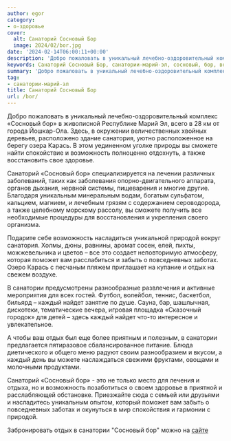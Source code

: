```yaml
---
author: egor
category:
- о-здоровье
cover:
  alt: Санаторий Сосновый Бор
  image: 2024/02/bor.jpg
date: '2024-02-14T06:00:11+00:00'
description: 'Добро пожаловать в уникальный лечебно-оздоровительный комплекс «Сосновый бор» в живописной Республике Марий Эл, всего в 28 км от города Йошкар-Ола. Здесь,...'
keywords: Санаторий Сосновый Бор, санатории-марий-эл, сосновый, бор, возможность, отдых, санатории, каждый, санатория, карась, сможете, также, здоровье, санаторий, уникальным, природой, это
summary: 'Добро пожаловать в уникальный лечебно-оздоровительный комплекс «Сосновый бор» в живописной Республике Марий Эл, всего в 28 км от города Йошкар-Ола. Здесь,...'
tag:
- санатории-марий-эл
title: Санаторий Сосновый Бор
url: /bor/
---
```


Добро пожаловать в уникальный лечебно-оздоровительный комплекс «Сосновый бор» в живописной Республике Марий Эл, всего в 28 км от города Йошкар-Ола. Здесь, в окружении величественных хвойных деревьев, расположено здание санатория, уютно расположенное на берегу озера Карась. В этом уединенном уголке природы вы сможете найти спокойствие и возможность полноценно отдохнуть, а также восстановить свое здоровье.

Санаторий «Сосновый бор» специализируется на лечении различных заболеваний, таких как заболевания опорно\-двигательного аппарата, органов дыхания, нервной системы, пищеварения и многие другие. Благодаря уникальным минеральным водам, богатым сульфатом, кальцием, магнием, и лечебным грязям с содержанием сероводорода, а также целебному морскому рассолу, вы сможете получить все необходимые процедуры для восстановления и укрепления своего организма.

Подарите себе возможность насладиться уникальной природой вокруг санатория. Холмы, дюны, равнины, аромат сосен, елей, пихты, можжевельника и цветов – все это создает неповторимую атмосферу, которая поможет вам расслабиться и забыть о повседневных заботах. Озеро Карась с песчаным пляжем приглашает на купание и отдых на свежем воздухе.

В санатории предусмотрены разнообразные развлечения и активные мероприятия для всех гостей. Футбол, волейбол, теннис, баскетбол, бильярд – каждый найдет занятие по душе. Сауна, бар, шашлычная, дискотеки, тематические вечера, игровая площадка «Сказочный городок» для детей – здесь каждый найдет что\-то интересное и увлекательное.

А чтобы ваш отдых был еще более приятным и полезным, в санатории предлагается пятиразовое сбалансированное питание. Блюда диетического и общего меню радуют своим разнообразием и вкусом, а каждый день вы можете наслаждаться свежими фруктами, овощами и молочными продуктами.

Санаторий «Сосновый бор» \- это не только место для лечения и отдыха, но и возможность позаботиться о своем здоровье в приятной и расслабляющей обстановке. Приезжайте сюда с семьей или друзьями и насладитесь уникальным опытом, который поможет вам забыть о повседневных заботах и окунуться в мир спокойствия и гармонии с природой.

Забронировать отдых в санатории "Сосновый бор" можно на [сайте](https://sb12.ru/booking/)